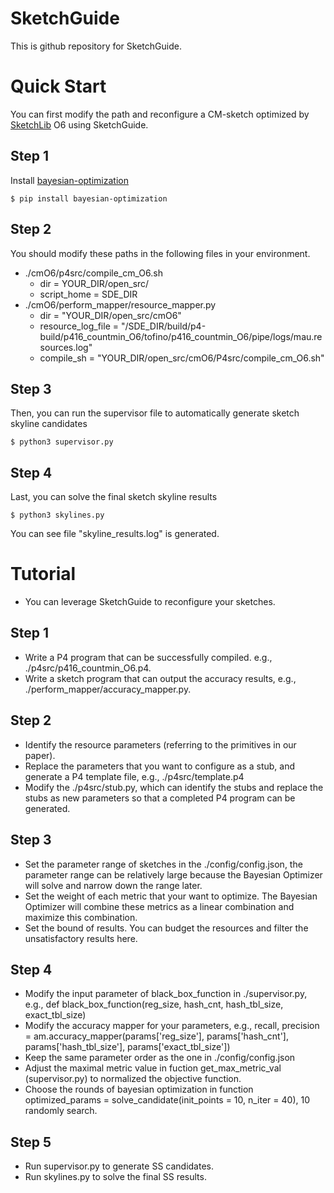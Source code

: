 # SketchGuide
This is github repository for SketchGuide.

# Quick Start
You can first modify the path and reconfigure a CM-sketch optimized by [SketchLib](https://github.com/SketchLib/P4_SketchLib) O6 using SketchGuide.
## Step 1
Install [bayesian-optimization](https://github.com/fmfn/BayesianOptimization)

    $ pip install bayesian-optimization


## Step 2
You should modify these paths in the following files in your environment.
- ./cmO6/p4src/compile_cm_O6.sh
  - dir = YOUR_DIR/open_src/
  - script_home = SDE_DIR
- ./cmO6/perform_mapper/resource_mapper.py 
  - dir = "YOUR_DIR/open_src/cmO6"
  - resource_log_file = "/SDE_DIR/build/p4-build/p416_countmin_O6/tofino/p416_countmin_O6/pipe/logs/mau.resources.log"
  - compile_sh = "YOUR_DIR/open_src/cmO6/P4src/compile_cm_O6.sh"

## Step 3
Then, you can run the supervisor file to automatically generate sketch skyline candidates

    $ python3 supervisor.py

## Step 4
Last, you can solve the final sketch skyline results

    $ python3 skylines.py

You can see file "skyline_results.log" is generated.

# Tutorial
- You can leverage SketchGuide to reconfigure your sketches.
## Step 1
- Write a P4 program that can be successfully compiled. e.g., ./p4src/p416_countmin_O6.p4.
- Write a sketch program that can output the accuracy results, e.g., ./perform_mapper/accuracy_mapper.py.
## Step 2
- Identify the resource parameters (referring to the primitives in our paper).
- Replace the parameters that you want to configure as a stub, and generate a P4 template file, e.g., ./p4src/template.p4
- Modify the ./p4src/stub.py, which can identify the stubs and replace the stubs as new parameters so that a completed P4 program can be generated.
## Step 3
- Set the parameter range of sketches in the ./config/config.json, the parameter range can be relatively large because the Bayesian Optimizer will solve and narrow down the range later.
- Set the weight of each metric that your want to optimize. The Bayesian Optimizer will combine these metrics as a linear combination and maximize this combination.
- Set the bound of results. You can budget the resources and filter the unsatisfactory results here.
## Step 4
- Modify the input parameter of black_box_function in ./supervisor.py, e.g., def black_box_function(reg_size, hash_cnt, hash_tbl_size, exact_tbl_size)
- Modify the accuracy mapper for your parameters, e.g., recall, precision = am.accuracy_mapper(params['reg_size'], params['hash_cnt'], params['hash_tbl_size'], params['exact_tbl_size'])
- Keep the same parameter order as the one in ./config/config.json
- Adjust the maximal metric value in fuction get_max_metric_val (supervisor.py) to normalized the objective function.
- Choose the rounds of bayesian optimization in function optimized_params = solve_candidate(init_points = 10, n_iter = 40), 10 randomly search.
## Step 5
- Run supervisor.py to generate SS candidates.
- Run skylines.py to solve the final SS results.
